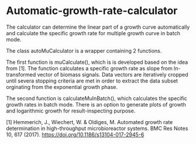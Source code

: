 # Automatic-growth-rate-calculator
The calculator can determine the linear part of a growth curve automatically and calculate the specific growth rate for multiple growth curve in batch mode.

The class autoMuCalculator is a wrapper containing 2 functions. 

The first function is muCalculate(), which is is developed based on the idea from \[1\]. The function calculates a specific growth rate as slope from ln-transformed vector of biomass signals. Data vectors are iteratively cropped until severa stopping criteria are met in order to extract the data subset orginating from the exponential growth phase.

The second function is calculateMuInBatch(), which calculates the specific growth rates in batch mode. There is an option to generate plots of growth and logarithmic growth for result-inspecting purpose.


\[1\] Hemmerich, J., Wiechert, W. & Oldiges, M. Automated growth rate determination in high-throughput microbioreactor systems. BMC Res Notes 10, 617 (2017). https://doi.org/10.1186/s13104-017-2945-6
